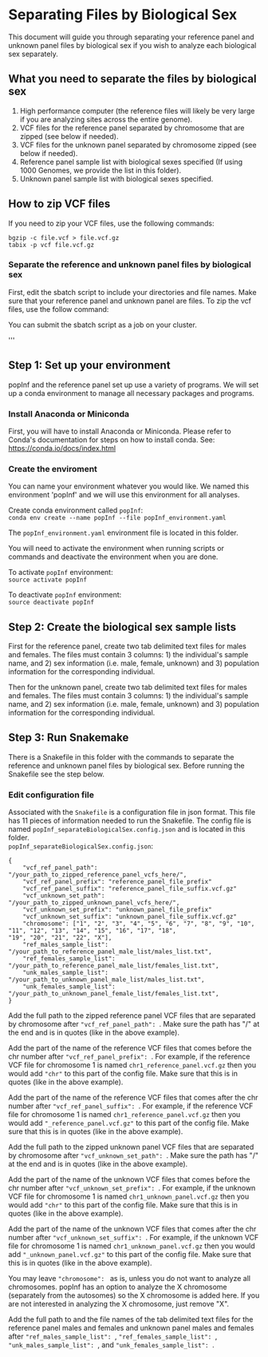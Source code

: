 # Separating Files by Biological Sex
This document will guide you through separating your reference panel and unknown panel files by biological sex if you wish to analyze each biological sex separately.

## What you need to separate the files by biological sex
1. High performance computer (the reference files will likely be very large if you are analyzing sites across the entire genome).
2. VCF files for the reference panel separated by chromosome that are zipped (see below if needed).
3. VCF files for the unknown panel separated by chromosome zipped (see below if needed).
3. Reference panel sample list with biological sexes specified (If using 1000 Genomes, we provide the list in this folder).
4. Unknown panel sample list with biological sexes specified.

## How to zip VCF files
If you need to zip your VCF files, use the following commands:
```
bgzip -c file.vcf > file.vcf.gz
tabix -p vcf file.vcf.gz
```


### Separate the reference and unknown panel files by biological sex
First, edit the sbatch script to include your directories and file names. Make sure that your reference panel and unknown panel are files. To zip the vcf files, use the follow command:

You can submit the sbatch script as a job on your cluster.


'''

## Step 1: Set up your environment 
popInf and the reference panel set up use a variety of programs. We will set up a conda environment to manage all necessary packages and programs. 

### Install Anaconda or Miniconda
First, you will have to install Anaconda or Miniconda. Please refer to Conda's documentation for steps on how to install conda. See: https://conda.io/docs/index.html

### Create the enviroment
You can name your environment whatever you would like. We named this environment 'popInf' and we will use this environment for all analyses. 

Create conda environment called `popInf`: \
`conda env create --name popInf --file popInf_environment.yaml`

The `popInf_environment.yaml` environment file is located in this folder.

You will need to activate the environment when running scripts or commands and deactivate the environment when you are done. 

To activate `popInf` environment: \
`source activate popInf` 

To deactivate `popInf` environment: \
`source deactivate popInf`

## Step 2: Create the biological sex sample lists
First for the reference panel, create two tab delimited text files for males and females. The files must contain 3 columns: 1) the individual's sample name, and 2) sex information (i.e. male, female, unknown) and 3) population information for the corresponding individual.

Then for the unknown panel, create two tab delimited text files for males and females. The files must contain 3 columns: 1) the individual's sample name, and 2) sex information (i.e. male, female, unknown) and 3) population information for the corresponding individual.

## Step 3: Run Snakemake
There is a Snakefile in this folder with the commands to separate the reference and unknown panel files by biological sex. Before running the Snakefile see the step below.

### Edit configuration file
Associated with the `Snakefile` is a configuration file in json format. This file has 11 pieces of information needed to run the Snakefile.
The config file is named `popInf_separateBiologicalSex.config.json` and is located in this folder. \
`popInf_separateBiologicalSex.config.json`:

```
{
	"vcf_ref_panel_path": "/your_path_to_zipped_reference_panel_vcfs_here/",
	"vcf_ref_panel_prefix": "reference_panel_file_prefix"
	"vcf_ref_panel_suffix": "reference_panel_file_suffix.vcf.gz"
	"vcf_unknown_set_path": "/your_path_to_zipped_unknown_panel_vcfs_here/",
	"vcf_unknown_set_prefix": "unknown_panel_file_prefix"
	"vcf_unknown_set_suffix": "unknown_panel_file_suffix.vcf.gz"
	"chromosome": ["1", "2", "3", "4", "5", "6", "7", "8", "9", "10", "11", "12", "13", "14", "15", "16", "17", "18", 	                 "19", "20", "21", "22", "X"],
	"ref_males_sample_list": "/your_path_to_reference_panel_male_list/males_list.txt",
	"ref_females_sample_list": "/your_path_to_reference_panel_male_list/females_list.txt",
	"unk_males_sample_list": "/your_path_to_unknown_panel_male_list/males_list.txt",
	"unk_females_sample_list": "/your_path_to_unknown_panel_female_list/females_list.txt",
}

```
Add the full path to the zipped reference panel VCF files that are separated by chromosome after `"vcf_ref_panel_path": `. Make sure the path has "/" at the end and is in quotes (like in the above example).

Add the part of the name of the reference VCF files that comes before the chr number after `"vcf_ref_panel_prefix": `. For example, if the reference VCF file for chromosome 1 is named `chr1_reference_panel.vcf.gz` then you would add `"chr"` to this part of the config file. Make sure that this is in quotes (like in the above example).

Add the part of the name of the reference VCF files that comes after the chr number after `"vcf_ref_panel_suffix": `. For example, if the reference VCF file for chromosome 1 is named `chr1_reference_panel.vcf.gz` then you would add `"_reference_panel.vcf.gz"` to this part of the config file. Make sure that this is in quotes (like in the above example).

Add the full path to the zipped unknown panel VCF files that are separated by chromosome after `"vcf_unknown_set_path": `. Make sure the path has "/" at the end and is in quotes (like in the above example).

Add the part of the name of the unknown VCF files that comes before the chr number after `"vcf_unknown_set_prefix": `. For example, if the unknown VCF file for chromosome 1 is named `chr1_unknown_panel.vcf.gz` then you would add `"chr"` to this part of the config file. Make sure that this is in quotes (like in the above example).

Add the part of the name of the unknown VCF files that comes after the chr number after `"vcf_unknown_set_suffix": `. For example, if the unknown VCF file for chromosome 1 is named `chr1_unknown_panel.vcf.gz` then you would add `"_unknown_panel.vcf.gz"` to this part of the config file. Make sure that this is in quotes (like in the above example).

You may leave `"chromosome": ` as is, unless you do not want to analyze all chromosomes. popInf has an option to analyze the X chromosome (separately from the autosomes) so the X chromosome is added here. If you are not interested in analyzing the X chromosome, just remove "X".

Add the full path to and the file names of the tab delimited text files for the reference panel males and females and unknown panel males and females after `"ref_males_sample_list": `, `"ref_females_sample_list": `, `"unk_males_sample_list": `, and `"unk_females_sample_list": `.

